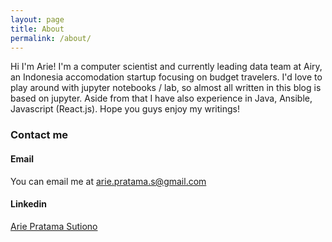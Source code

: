 ```yaml
---
layout: page
title: About
permalink: /about/
---
```


Hi I'm Arie! I'm a computer scientist and currently leading data team at Airy, an Indonesia accomodation startup focusing on budget travelers. I'd love to play around with jupyter notebooks / lab, so almost all written in this blog is based on jupyter. Aside from that I have also experience in Java, Ansible, Javascript (React.js). Hope you guys enjoy my writings!

### Contact me
#### Email
You can email me at 
[arie.pratama.s@gmail.com](mailto:arie.pratama.s@gmail.com)

#### Linkedin
<div class="LI-profile-badge"  data-version="v1" data-size="medium" data-locale="en_US" data-type="horizontal" data-theme="light" data-vanity="arie-pratama-sutiono"><a class="LI-simple-link" href='https://id.linkedin.com/in/arie-pratama-sutiono?trk=profile-badge'>Arie Pratama Sutiono</a></div>